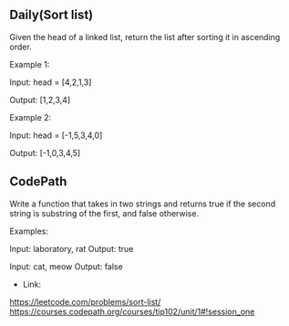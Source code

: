 ## Daily(Sort list)

Given the head of a linked list, return the list after sorting it in ascending order.

Example 1:

Input: head = [4,2,1,3]

Output: [1,2,3,4]

Example 2:


Input: head = [-1,5,3,4,0]

Output: [-1,0,3,4,5]

## CodePath

Write a function that takes in two strings and returns true if the second string is substring of the first, and false otherwise. 

Examples:

Input: laboratory, rat
Output: true

Input: cat, meow
Output: false

* Link:

https://leetcode.com/problems/sort-list/
https://courses.codepath.org/courses/tip102/unit/1#!session_one